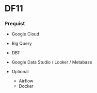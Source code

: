 # DF11

### Prequist

- Google Cloud
- Big Query
- DBT
- Google Data Studio / Looker / Metabase

- Optional
    - Airflow
    - Docker